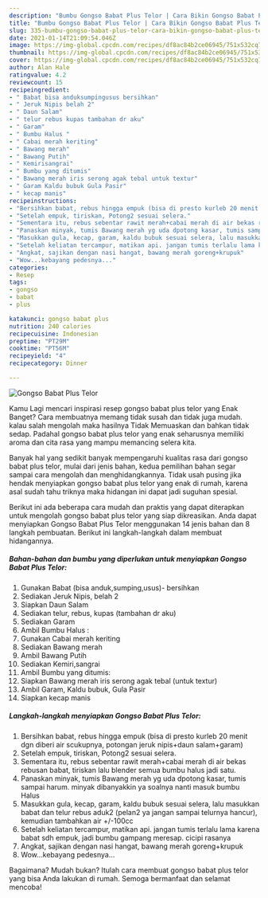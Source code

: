 ```yaml
---
description: "Bumbu Gongso Babat Plus Telor | Cara Bikin Gongso Babat Plus Telor Yang Enak Dan Mudah"
title: "Bumbu Gongso Babat Plus Telor | Cara Bikin Gongso Babat Plus Telor Yang Enak Dan Mudah"
slug: 335-bumbu-gongso-babat-plus-telor-cara-bikin-gongso-babat-plus-telor-yang-enak-dan-mudah
date: 2021-01-14T21:09:54.046Z
image: https://img-global.cpcdn.com/recipes/df8ac84b2ce06945/751x532cq70/gongso-babat-plus-telor-foto-resep-utama.jpg
thumbnail: https://img-global.cpcdn.com/recipes/df8ac84b2ce06945/751x532cq70/gongso-babat-plus-telor-foto-resep-utama.jpg
cover: https://img-global.cpcdn.com/recipes/df8ac84b2ce06945/751x532cq70/gongso-babat-plus-telor-foto-resep-utama.jpg
author: Alan Hale
ratingvalue: 4.2
reviewcount: 15
recipeingredient:
- " Babat bisa anduksumpingusus bersihkan"
- " Jeruk Nipis belah 2"
- " Daun Salam"
- " telur rebus kupas tambahan dr aku"
- " Garam"
- " Bumbu Halus "
- " Cabai merah keriting"
- " Bawang merah"
- " Bawang Putih"
- " Kemirisangrai"
- " Bumbu yang ditumis"
- " Bawang merah iris serong agak tebal untuk textur"
- " Garam Kaldu bubuk Gula Pasir"
- " kecap manis"
recipeinstructions:
- "Bersihkan babat, rebus hingga empuk (bisa di presto kurleb 20 menit dgn diberi air scukupnya, potongan jeruk nipis+daun salam+garam)"
- "Setelah empuk, tiriskan, Potong2 sesuai selera."
- "Sementara itu, rebus sebentar rawit merah+cabai merah di air bekas rebusan babat, tiriskan lalu blender semua bumbu halus jadi satu."
- "Panaskan minyak, tumis Bawang merah yg uda dpotong kasar, tumis sampai harum. minyak dibanyakkin ya soalnya nanti masuk bumbu Halus"
- "Masukkan gula, kecap, garam, kaldu bubuk sesuai selera, lalu masukkan babat dan telur rebus aduk2 (pelan2 ya jangan sampai telurnya hancur), kemudian tambahkan air +/-100cc"
- "Setelah keliatan tercampur, matikan api. jangan tumis terlalu lama karena babat sdh empuk, jadi bumbu gampang meresap. cicipi rasanya"
- "Angkat, sajikan dengan nasi hangat, bawang merah goreng+krupuk"
- "Wow...kebayang pedesnya..."
categories:
- Resep
tags:
- gongso
- babat
- plus

katakunci: gongso babat plus 
nutrition: 240 calories
recipecuisine: Indonesian
preptime: "PT29M"
cooktime: "PT56M"
recipeyield: "4"
recipecategory: Dinner

---
```



![Gongso Babat Plus Telor](https://img-global.cpcdn.com/recipes/df8ac84b2ce06945/751x532cq70/gongso-babat-plus-telor-foto-resep-utama.jpg)

Kamu Lagi mencari inspirasi resep gongso babat plus telor yang Enak Banget? Cara membuatnya memang tidak susah dan tidak juga mudah. kalau salah mengolah maka hasilnya Tidak Memuaskan dan bahkan tidak sedap. Padahal gongso babat plus telor yang enak seharusnya memiliki aroma dan cita rasa yang mampu memancing selera kita.



Banyak hal yang sedikit banyak mempengaruhi kualitas rasa dari gongso babat plus telor, mulai dari jenis bahan, kedua pemilihan bahan segar sampai cara mengolah dan menghidangkannya. Tidak usah pusing jika hendak menyiapkan gongso babat plus telor yang enak di rumah, karena asal sudah tahu triknya maka hidangan ini dapat jadi suguhan spesial.


Berikut ini ada beberapa cara mudah dan praktis yang dapat diterapkan untuk mengolah gongso babat plus telor yang siap dikreasikan. Anda dapat menyiapkan Gongso Babat Plus Telor menggunakan 14 jenis bahan dan 8 langkah pembuatan. Berikut ini langkah-langkah dalam membuat hidangannya.

<!--inarticleads1-->

##### Bahan-bahan dan bumbu yang diperlukan untuk menyiapkan Gongso Babat Plus Telor:

1. Gunakan  Babat (bisa anduk,sumping,usus)- bersihkan
1. Sediakan  Jeruk Nipis, belah 2
1. Siapkan  Daun Salam
1. Sediakan  telur, rebus, kupas (tambahan dr aku)
1. Sediakan  Garam
1. Ambil  Bumbu Halus :
1. Gunakan  Cabai merah keriting
1. Sediakan  Bawang merah
1. Ambil  Bawang Putih
1. Sediakan  Kemiri,sangrai
1. Ambil  Bumbu yang ditumis:
1. Siapkan  Bawang merah iris serong agak tebal (untuk textur)
1. Ambil  Garam, Kaldu bubuk, Gula Pasir
1. Siapkan  kecap manis




<!--inarticleads2-->

##### Langkah-langkah menyiapkan Gongso Babat Plus Telor:

1. Bersihkan babat, rebus hingga empuk (bisa di presto kurleb 20 menit dgn diberi air scukupnya, potongan jeruk nipis+daun salam+garam)
1. Setelah empuk, tiriskan, Potong2 sesuai selera.
1. Sementara itu, rebus sebentar rawit merah+cabai merah di air bekas rebusan babat, tiriskan lalu blender semua bumbu halus jadi satu.
1. Panaskan minyak, tumis Bawang merah yg uda dpotong kasar, tumis sampai harum. minyak dibanyakkin ya soalnya nanti masuk bumbu Halus
1. Masukkan gula, kecap, garam, kaldu bubuk sesuai selera, lalu masukkan babat dan telur rebus aduk2 (pelan2 ya jangan sampai telurnya hancur), kemudian tambahkan air +/-100cc
1. Setelah keliatan tercampur, matikan api. jangan tumis terlalu lama karena babat sdh empuk, jadi bumbu gampang meresap. cicipi rasanya
1. Angkat, sajikan dengan nasi hangat, bawang merah goreng+krupuk
1. Wow...kebayang pedesnya...




Bagaimana? Mudah bukan? Itulah cara membuat gongso babat plus telor yang bisa Anda lakukan di rumah. Semoga bermanfaat dan selamat mencoba!
